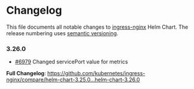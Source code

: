 # Changelog

This file documents all notable changes to [ingress-nginx](https://github.com/kubernetes/ingress-nginx) Helm Chart. The release numbering uses [semantic versioning](http://semver.org).

### 3.26.0

* [#6979](https://github.com/kubernetes/ingress-nginx/pull/6979) Changed servicePort value for metrics

**Full Changelog**: https://github.com/kubernetes/ingress-nginx/compare/helm-chart-3.25.0...helm-chart-3.26.0
